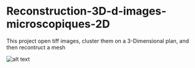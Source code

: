 # Reconstruction-3D-d-images-microscopiques-2D
This project open tiff images, cluster them on a 3-Dimensional plan, and then recontruct a mesh


![alt text](https://github.com/Aygle/Reconstruction-3D-d-images-microscopiques-2D?raw=true)
